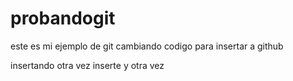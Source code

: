 # probandogit
este es mi ejemplo de git 
cambiando codigo para insertar a github


insertando otra vez inserte y otra vez